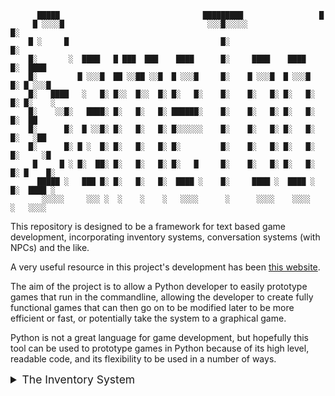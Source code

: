 ```                                                                              
      █████                                █████████                 █          
     █ ░░░░█                                ░░░█░░░░░                █░         
    █ ░     █                                  █░                    █░         
    █░       ░  ████   █ ███  ███    ████      █░     ████    ████   █░  ████   
    █░         █ ░░░█  ██ ░░██ ░░█  █ ░░░█     █░    █ ░░░█  █ ░░░█  █░ █ ░░░█  
    █░   ████   ░   █░ █░░  █░░  █░ █░   █░    █░    █░   █░ █░   █░ █░ █░    ░ 
    █░    ░░█░   ████░ █░   █░   █░ ██████░    █░    █░   █░ █░   █░ █░  ██     
    █░      █░  █ ░░█░ █░   █░   █░ █░░░░░░    █░    █░   █░ █░   █░ █░   ░██   
    █░      █░ █ ░  █░ █░   █░   █░ █░         █░    █░   █░ █░   █░ █░     ░█  
     █     █ ░ █░  ██░ █░   █░   █░ █░   █     █░    █░   █░ █░   █░ █░ █    █░ 
      █████ ░   ███ █░ █░   █░   █░  ████ ░    █░     ████ ░  ████ ░ █░  ████ ░ 
       ░░░░░     ░░░ ░  ░    ░    ░   ░░░░      ░      ░░░░    ░░░░   ░   ░░░░  
```

This repository is designed to be a framework for text based game development, 
incorporating inventory systems, conversation systems (with NPCs) and the like.

A very useful resource in this project's development has been 
<a href="http://howtomakeanrpg.com">this website</a>.

The aim of the project is to allow a Python developer to easily prototype
games that run in the commandline, allowing the developer to create fully
functional games that can then go on to be modified later to be more 
efficient or fast, or potentially take the system to a graphical game. 

Python is not a great language for game development, but hopefully this tool
can be used to prototype games in Python because of its high level, readable 
code, and its flexibility to be used in a number of ways. 

<details> <summary style="font-size:1.25em;">The Inventory System</summary>

### `inventory.py`

### Item

``` python
Item(name: str,
     quantity: int,
     stack_limit: int,
     max_slots: int,
     category: ItemCategory,
     price: Union[int, Wallet],
     unit_weight: int)
```

Each item in game must have a non-empty name. Quantity defaults to 1, and 
all other parameters default to None. If `stack_limit` is defined and is 
greater than 0, then when this item is added to an inventory system, the 
inventory system will prioritize the item's stack limit over any other limit
that is defined. If `max_slots` is defined, then the number of inventory
slots taken up by this particular item cannot exceed that limit. If the 
`category` field is defined, then the item is organized into that particular
category, if not, the item is considered 'Generalized'. The price field is 
used primarily for exchange of items for currency. If no such price is given,
then a price can be looked up from a price registry. For weight based
inventory systems, the `unit_weight` field will define the weight each unit
of the item contributes to the inventory system. 


### ItemCategory

``` python
ItemCategory(name: str,
             stack_limit: int,
             max_slots: int)
```

Each item can belong to at most one category. If an item has no stack limit 
defined, then the `stack_limit` field for the category is used. If the category 
has a `max_slot` limit defined, then the number of inventory slots taken up by 
items of that category cannot exceed that limit.


### ItemFilter

``` python
ItemFilter(filter_cats: Dict[Union[ItemCategory, None, Any], bool])
```

An Item filter will determine which items can and cannot be added to a given 
`InventorySystem` object. The `None` key will determine if the filter accepts
generalized items, and the `Any` key will determine if the filter accepts 
categorized items. For all other keys, the value determines if items of that
particular category are accepted or not.


### InventorySystem

``` python
InventorySystem(max_slots: int, 
                stack_limit: int, 
                remove_on_0: bool, 
                weight_based: bool,
                weight_limit: int)
```


For lack of confusion, it is best to use solely keywork arguments.
If nothing is specified, there is no maximum for any stack, nor
the amount of stacks. Therefore any item can be added to the inventory, and
any number (within the maximum limit of integers). Both values must be positive,
and so if a non-positive value is entered, the inventory defaults to 1.

The `remove_on_0` option by default is set to true. If `remove_on_0` is set to
false, then when all items are removed, the item still appears in the 
inventory and shows as `ItemName x0`. This option is useful for inventories
with a set number of slots where items are fed in such that each slot is filled,
allowing only certain items to appear. 

The `weight_based` option by default is set to false. if `weight_based` is set
to true, then adding and storing items is dependent on unit weight of each item
and ignores any options set by `stack_limit` or `max_slots`. If the weight 
limit (`weight_limit`), and the unit weight of every item is integral (an 
integer), then the inventory system approximates a slot based inventory system 
where each item can take up a different number of slots.


<details>
  <summary style="font-size:1.25em;">Examples</summary>


<h4><u>'Minecraft' style</u></h4>

In Minecraft, there are 36 slots, in which each can (usually) contain 64 items.

Therefore, to specify a Minecraft style inventory, we'd write:

``` python
inv = InventorySystem(max_slots=36, stack_limit=64)  
```

<h4><u>'Rule of 99' style</u></h4>

In a 'Rule of 99' style inventory, any number of items can be stored, but only
99 of any given type (99, 50, 100, any fixed number really). 

Therefore, to specify a 'Rule of 99' style inventory, we'd write:

``` python
inv = InventorySystem(stack_limit=99)
```

<h4><u>'Set in Stone' style</u></h4>

In a 'Set in Stone' style inventory, all item slots belong to one specific item.
This could be health potions, or ammunition for an FPS game, or maybe a wallet
of some kind. In this sense, there is no way to empty a slot, it still takes 
up a slot even when you have 0 of the item, or if there is only ever one item.

Therefore, to specify a 'Set in Stone' style inventory, with `n` slots, we'd
write:

``` python
inv = InventorySystem(max_slots=n, remove_on_0=False)
```

<h4><u>'Weight based' style</u></h4>

Like in Fallout 3, or Oblivion, this inventory style takes into account the 
weight of each item, where each item can have any positive real-valued weight.

The inventory can continue to accept new items until adding a new item would
cause the total weight of the inventory's capacity to exceed the weight limit.

Therefore, to specify a 'weight based' inventory with weight limit `L`, 
we'd write:

``` python
inv = InventorySystem(weight_based=True, weight_limit=L)
```

<h4><u>'Slot based' style</u></h4>

In a 'Slot basedd' style inventory, all items take up a specific number of slots.
For example an item could take up 1, 2, 3, or any other number of slots.
In Subnautica, an element of the inventory system came down to the dimension of
the item model, such as a 2 by 2 slot coverage v.s. a 2 by 3, or even 3 by 3.
In this style, that restriction is not there, since in this system, position is
irrelevant.

This system is a specific kind of weight-based system, and therefore is defined
the same way, the only difference being all weights must be integers. 

</details>

### Inventory

``` python
Inventory(pages: list[InventorySystem],
          all_pages_in_str: bool,
          page_display: int)
```

The inventory class groups a list of `InventorySystem` objects together to form 
a comprehensive inventory system. The use of `ItemFilter` objects on each 
inventory system allows automatic sorting and `ItemCategory` tags allow
conditional settings such as stack limit or max slot limits. 


</details>


